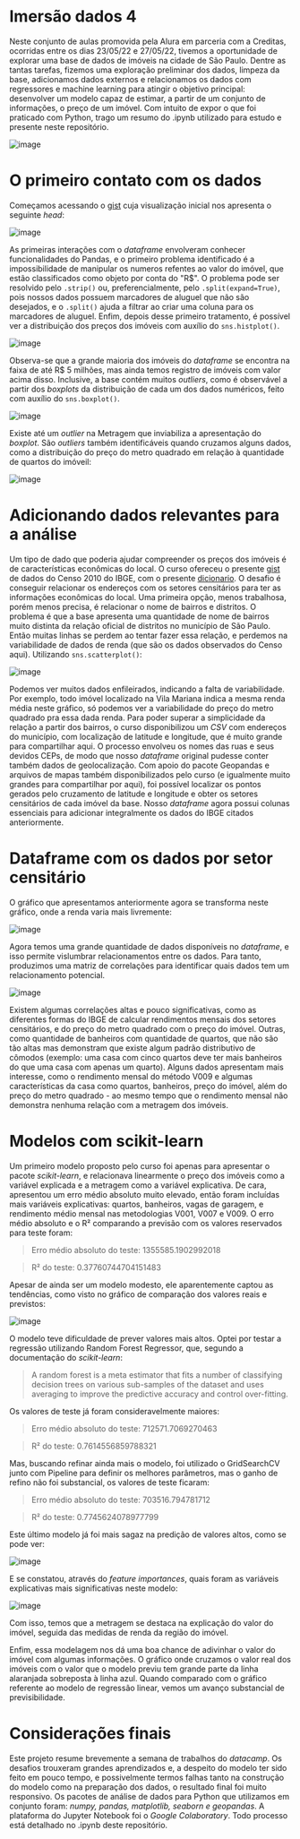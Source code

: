 # Imersão dados 4
Neste conjunto de aulas promovida pela Alura em parceria com a Creditas, ocorridas entre os dias 23/05/22 e 27/05/22, tivemos a oportunidade de explorar uma base de dados de imóveis na cidade de São Paulo. Dentre as tantas tarefas, fizemos uma exploração preliminar dos dados, limpeza da base, adicionamos dados externos e relacionamos os dados com regressores e machine learning para atingir o objetivo principal: desenvolver um modelo capaz de estimar, a partir de um conjunto de informações, o preço de um imóvel. Com intuito de expor o que foi praticado com Python, trago um resumo do .ipynb utilizado para estudo e presente neste repositório.

![image](https://user-images.githubusercontent.com/99848777/171287224-9762fdf2-abd4-4584-9ef4-17c729a0670e.png)

# O primeiro contato com os dados
Começamos acessando o [gist](https://gist.githubusercontent.com/tgcsantos/3bdb29eba6ce391e90df2b72205ba891/raw/22fa920e80c9fa209a9fccc8b52d74cc95d1599b/dados_imoveis.csv) cuja visualização inicial nos apresenta o seguinte *head*:

![image](https://user-images.githubusercontent.com/99848777/171492516-4519f01c-23e6-48fc-aabf-ab761809e04e.png)

As primeiras interações com o *dataframe* envolveram conhecer funcionalidades do Pandas, e o primeiro problema identificado é a impossibilidade de manipular os numeros refentes ao valor do imóvel, que estão classificados como objeto por conta do "R$". O problema pode ser resolvido pelo ``.strip()`` ou, preferencialmente, pelo ``.split(expand=True)``, pois nossos dados possuem marcadores de aluguel que não são desejados, e o `.split()` ajuda a filtrar ao criar uma coluna para os marcadores de aluguel. Enfim, depois desse primeiro tratamento, é possível ver a distribuição dos preços dos imóveis com auxílio do `sns.histplot()`.

![image](https://user-images.githubusercontent.com/99848777/171509418-9bdd6d2f-096b-4376-a7a0-a65fc12b96d9.png)

Observa-se que a grande maioria dos imóveis do *dataframe* se encontra na faixa de até R$ 5 milhões, mas ainda temos registro de imóveis com valor acima disso. Inclusive, a base contém muitos *outliers*, como é observável a partir dos *boxplots* da distribuição de cada um dos dados numéricos, feito com auxílio do `sns.boxplot()`.

![image](https://user-images.githubusercontent.com/99848777/171511074-95c3beee-04a7-4ec3-a30d-ffcdda04403b.png)

Existe até um *outlier* na Metragem que inviabiliza a apresentação do *boxplot*. São *outliers* também identificáveis quando cruzamos alguns dados, como a distribuição do preço do metro quadrado em relação à quantidade de quartos do imóveil:

![image](https://user-images.githubusercontent.com/99848777/171511689-9987f163-14aa-4e3f-a900-56fb15774fdb.png)

# Adicionando dados relevantes para a análise
Um tipo de dado que poderia ajudar compreender os preços dos imóveis é de características econômicas do local. O curso ofereceu o presente [gist](https://gist.githubusercontent.com/tgcsantos/85f8c7b0a2edbc3e27fcad619b37d886/raw/a4954781e6bca9cb804062a3eea0b3b84679daf4/Basico_SP1.csv) de dados do Censo 2010 do IBGE, com o presente [dicionario](https://drive.google.com/file/d/1WVTqfKtHOOk5X1AWaSOn6NLaO7cix2m4/view). O desafio é conseguir relacionar os endereços com os setores censitários para ter as informações econômicas do local.
Uma primeira opção, menos trabalhosa, porém menos precisa, é relacionar o nome de bairros e distritos. O problema é que a base apresenta uma quantidade de nome de bairros muito distinta da relação oficial de distritos no município de São Paulo. Então muitas linhas se perdem ao tentar fazer essa relação, e perdemos na variabilidade de dados de renda (que são os dados observados do Censo aqui). Utilizando `sns.scatterplot()`:

![image](https://user-images.githubusercontent.com/99848777/171516049-133ab197-7d9e-4c75-a0d8-7f31e7deb51e.png)

Podemos ver muitos dados enfileirados, indicando a falta de variabilidade. Por exemplo, todo imóvel localizado na Vila Mariana indica a mesma renda média neste gráfico, só podemos ver a variabilidade do preço do metro quadrado pra essa dada renda. Para poder superar a simplicidade da relação a partir dos bairros, o curso disponibilizou um *CSV* com endereços do município, com localização de latitude e longitude, que é muito grande para compartilhar aqui. O processo envolveu os nomes das ruas e seus devidos CEPs, de modo que nosso *dataframe* original pudesse conter também dados de geolocalização.
Com apoio do pacote Geopandas e arquivos de mapas também disponibilizados pelo curso (e igualmente muito grandes para compartilhar por aqui), foi possível localizar os pontos gerados pelo cruzamento de latitude e longitude e obter os setores censitários de cada imóvel da base. Nosso *dataframe* agora possui colunas essenciais para adicionar integralmente os dados do IBGE citados anteriormente.

# Dataframe com os dados por setor censitário

O gráfico que apresentamos anteriormente agora se transforma neste gráfico, onde a renda varia mais livremente:

![image](https://user-images.githubusercontent.com/99848777/171519088-c35d101b-1ff3-45e0-8bb0-baecfa908296.png)

Agora temos uma grande quantidade de dados disponíveis no *dataframe*, e isso permite vislumbrar relacionamentos entre os dados. Para tanto, produzimos uma matriz de correlações para identificar quais dados tem um relacionamento potencial.

![image](https://user-images.githubusercontent.com/99848777/171522658-204ce608-fb5a-4cb9-8821-61e0f0cc93b0.png)

Existem algumas correlações altas e pouco significativas, como as diferentes formas do IBGE de calcular rendimentos mensais dos setores censitários, e do preço do metro quadrado com o preço do imóvel. Outras, como quantidade de banheiros com quantidade de quartos, que não são tão altas mas demonstram que existe algum padrão distributivo de cômodos (exemplo: uma casa com cinco quartos deve ter mais banheiros do que uma casa com apenas um quarto). Alguns dados apresentam mais interesse, como o rendimento mensal do método V009 e algumas características da casa como quartos, banheiros, preço do imóvel, além do preço do metro quadrado - ao mesmo tempo que o rendimento mensal não demonstra nenhuma relação com a metragem dos imóveis.

# Modelos com scikit-learn

Um primeiro modelo proposto pelo curso foi apenas para apresentar o pacote *scikit-learn*, e relacionava linearmente o preço dos imóveis como a variável explicada e a metragem como a variável explicativa. De cara, apresentou um erro médio absoluto muito elevado, então foram incluídas mais variáveis explicativas: quartos, banheiros, vagas de garagem, e rendimento médio mensal nas metodologias V001, V007 e V009. O erro médio absoluto e o R² comparando a previsão com os valores reservados para teste foram:
>Erro médio absoluto do teste: 1355585.1902992018

>R² do teste: 0.37760744704151483

Apesar de ainda ser um modelo modesto, ele aparentemente captou as tendências, como visto no gráfico de comparação dos valores reais e previstos:

![image](https://user-images.githubusercontent.com/99848777/171526394-7aa5ed57-a077-4793-9c12-d15c237e68bc.png)

O modelo teve dificuldade de prever valores mais altos. Optei por testar a regressão utilizando Random Forest Regressor, que, segundo a documentação do *scikit-learn*:
>A random forest is a meta estimator that fits a number of classifying decision trees on various sub-samples of the dataset and uses averaging to improve the predictive accuracy and control over-fitting.

Os valores de teste já foram consideravelmente maiores:

>Erro médio absoluto do teste: 712571.7069270463

>R² do teste: 0.7614556859788321

Mas, buscando refinar ainda mais o modelo, foi utilizado o GridSearchCV junto com Pipeline para definir os melhores parâmetros, mas o ganho de refino não foi substancial, os valores de teste ficaram:

>Erro médio absoluto do teste: 703516.794781712

>R² do teste: 0.7745624078977799

Este último modelo já foi mais sagaz na predição de valores altos, como se pode ver:

![image](https://user-images.githubusercontent.com/99848777/171527124-d317e05c-9f31-4f5b-bd65-5cd2483f406d.png)

E se constatou, através do *feature importances*, quais foram as variáveis explicativas mais significativas neste modelo:

![image](https://user-images.githubusercontent.com/99848777/171527236-b585d024-b9a3-44c3-aaec-d11e83ef5cca.png)



Com isso, temos que a metragem se destaca na explicação do valor do imóvel, seguida das medidas de renda da região do imóvel.

Enfim, essa modelagem nos dá uma boa chance de adivinhar o valor do imóvel com algumas informações. O gráfico onde cruzamos o valor real dos imóveis com o valor que o modelo previu tem grande parte da linha alaranjada sobreposta à linha azul. Quando comparado com o gráfico referente ao modelo de regressão linear, vemos um avanço substancial de previsibilidade.

# Considerações finais

Este projeto resume brevemente a semana de trabalhos do *datacamp*. Os desafios trouxeram grandes aprendizados e, a despeito do modelo ter sido feito em pouco tempo, e possivelmente termos falhas tanto na construção do modelo como na preparação dos dados, o resultado final foi muito responsivo. Os pacotes de análise de dados para Python que utilizamos em conjunto foram: *numpy, pandas, matplotlib, seaborn e geopandas*. A plataforma do Jupyter Notebook foi o *Google Colaboratory*. Todo processo está detalhado no .ipynb deste repositório.
